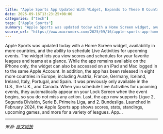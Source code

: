 ```yaml
---
title: "Apple Sports App Updated With Widget, Expands to These 8 Countries"
date: 2025-09-16T13:23:25+08:00
categories: ["tech"]
tags: ["Apple Sports"]
summary: "Apple Sports was updated today with a Home Screen widget, availability in more countries, and the ability to schedule Live Activities for upcoming events. The widget lets you view scores and schedules"
source_url: "https://www.macrumors.com/2025/09/16/apple-sports-app-home-screen-widget/"
---
```


Apple Sports was updated today with a Home Screen widget, availability in more countries, and the ability to schedule Live Activities for upcoming events. The widget lets you view scores and schedules for your favorite leagues and teams at a glance. While the app remains available on the iPhone only, the widget can also be accessed on an iPad and Mac logged in to the same Apple Account. In addition, the app has been released in eight more countries in Europe, including Austria, France, Germany, Iceland, Ireland, Italy, Portugal, and Spain. It was previously only available in the U.S., the U.K., and Canada. When you schedule Live Activities for upcoming events, they automatically appear on your Lock Screen when the event begins, so you do not miss any action. Last, the app now supports Ligue 2, Segunda División, Serie B, Primeira Liga, and 2. Bundesliga. Launched in February 2024, the Apple Sports app shows scores, stats, standings, upcoming games, and more for a variety of leagues. App...

---

*来源: [原文链接](https://www.macrumors.com/2025/09/16/apple-sports-app-home-screen-widget/)*
